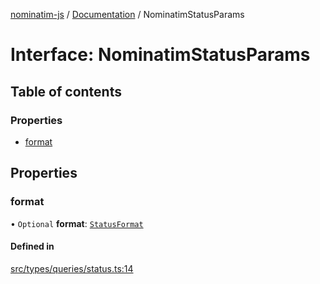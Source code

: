 [nominatim-js](../README.md) / [Documentation](../modules.md) / NominatimStatusParams

# Interface: NominatimStatusParams

## Table of contents

### Properties

- [format](NominatimStatusParams.md#format)

## Properties

### format

• `Optional` **format**: [`StatusFormat`](../modules.md#statusformat)

#### Defined in

[src/types/queries/status.ts:14](https://github.com/blksnk/nominatim-js/blob/2f25718/src/types/queries/status.ts#L14)

